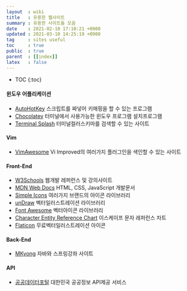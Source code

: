 ```yaml
---
layout  : wiki
title   : 유용한 웹사이트 
summary : 유용한 사이트들 모음
date    : 2021-02-10 17:10:21 +0900
updated : 2021-03-10 14:25:19 +0900
tag     : sites useful
toc     : true
public  : true
parent  : [[index]]
latex   : false
---
```

* TOC
{:toc}

#### 윈도우 어플리케이션
* [AutoHotKey](https://www.autohotkey.com/) 스크립트를 짜넣어 키매핑을 할 수 있는 프로그램
* [Chocolatey](https://chocolatey.org/) 터미널에서 사용가능한 윈도우 프로그램 설치프로그램
* [Terminal Splash](https://terminalsplash.com/) 터미널컬러스키마를 검색할 수 있는 사이트

#### Vim
* [VimAwesome](https://vimawesome.com/) Vi Improved의 여러가지 플러그인을 색인할 수 있는 사이트

#### Front-End
* [W3Schools](https://www.w3schools.com/) 웹개발 레퍼런스 및 강의사이트
* [MDN Web Docs](https://developer.mozilla.org/en-US/) HTML, CSS, JavaScript 개발문서
* [Simple Icons](https://simpleicons.org/) 여러가지 브랜드의 아이콘 라이브러리
* [unDraw](https://undraw.co/illustrations) 벡터일러스트레이션 라이브러리
* [Font Awesome](https://fontawesome.com/icons?d=gallery) 벡터아이콘 라이브러리
* [Character Entity Reference Chart](https://dev.w3.org/html5/html-author/charref) 이스케이프 문자 레퍼런스 차트
* [Flaticon](https://www.flaticon.com/) 무료벡터일러스트레이션 아이콘

#### Back-End
* [MKyong](https://mkyong.com/) 자바와 스프링강좌 사이트

#### API
* [공공데이터포털](https://www.data.go.kr/index.do) 대한민국 공공정보 API제공 서비스
